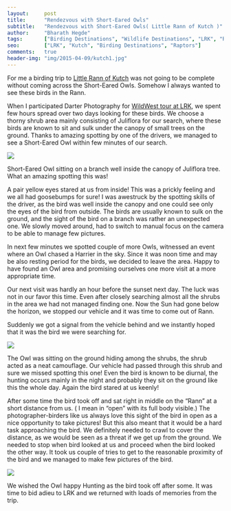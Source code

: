 ```yaml
---
layout:     post
title:      "Rendezvous with Short-Eared Owls"
subtitle:   "Rendezvous with Short-Eared Owls( Little Rann of Kutch )"
author:     "Bharath Hegde"
tags:       ["Birding Destinations", "Wildlife Destinations", "LRK", "Raptors"]
seo:		["LRK", "Kutch", "Birding Destinations", "Raptors"]
comments:   true
header-img: "img/2015-04-09/kutch1.jpg"
---
```


<p>
For me a birding trip to <a href="http://www.wilderhood.com/destination/Kutch">Little Rann of Kutch</a> was not going to be complete without coming across the Short-Eared Owls. Somehow I always wanted to see these birds in the Rann.
</p>

<p>
When I participated <a href="http://www.wilderhood.com/organizer/Darter%20Photography" style="text-decoration:none">Darter Photography</a> for  <a href="http://www.wilderhood.com/trip/Wild%20West%20-%20Wildlife%20Photography%20Tour%20of%20Kutch">WildWest tour at LRK</a>, we spent few hours spread over two days looking for these birds.  We choose a thorny shrub area mainly consisting of Juliflora for our search, where these birds are known to sit and sulk under the canopy of small trees on the ground.  Thanks to amazing spotting by one of the drivers, we managed to see a Short-Eared Owl within few minutes of our search.
</p>

<img src="{{ site.baseurl }}/img/2015-04-09/kutch2.jpg">

<p>
Short-Eared Owl sitting on a branch well inside the canopy of Juliflora tree. What an amazing spotting this was!
</p>

<p>
A pair yellow eyes stared at us from inside! This was a prickly feeling and we all had goosebumps for sure!  I was awestruck by the spotting skills of the driver, as the bird was well inside the canopy and one could see only the eyes of the bird from outside. The birds are usually known to sulk on the ground, and the sight of the bird on a branch was rather an unexpected one. We slowly moved around, had to switch to manual focus on the camera to be able to manage few pictures.
</p>

<p>
In next few minutes we spotted couple of more Owls, witnessed an event where an Owl chased a Harrier in the sky. Since it was noon time and may be also resting period for the birds, we decided to leave the area. Happy to have found an Owl area and promising ourselves one more visit at a more appropriate time.
</p>

<p>
Our next visit was hardly an hour before the sunset next day. The luck was not in our favor this time. Even after closely searching almost all the shrubs in the area we had not managed finding one. Now the Sun had gone below the horizon, we stopped our vehicle and it was time to come out of Rann.
</p>

<p>
Suddenly we got a signal from the vehicle behind and we instantly hoped that it was the bird we were searching for.
</p>


<img src="{{ site.baseurl }}/img/2015-04-09/kutch1.jpg">

<p>
The Owl was sitting on the ground hiding among the shrubs, the shrub acted as a neat camouflage. Our vehicle had passed through this shrub and sure we missed spotting this one! Even the bird is known to be diurnal, the hunting occurs mainly in the night and probably they sit on the ground like this the whole day. Again the bird stared at us keenly!
</p>

<p>
After some time the bird took off and sat right in middle on the “Rann” at a short distance from us. ( I mean in “open” with its full body visible.)  The photographer-birders like us always love this sight of the bird in open as a nice opportunity to take pictures!  But this also meant that it would be a hard task approaching the bird.  We definitely needed to crawl to cover the distance, as we would be seen as a threat if we get up from the ground. We needed to stop when bird looked at us and proceed when the bird looked the other way. It took us couple of tries to get to the reasonable proximity of the bird and  we managed to make few pictures of the bird.
</p>

<img src="{{ site.baseurl }}/img/2015-04-09/kutch3.jpg">

<p>
We wished the Owl happy Hunting as the bird took off after some.  It was time to bid adieu to LRK and we returned with loads of memories from the trip.
</p>
